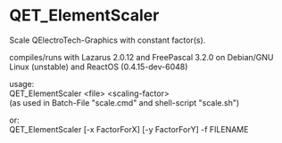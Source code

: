 # QET_ElementScaler

Scale QElectroTech-Graphics with constant factor(s).

compiles/runs with Lazarus 2.0.12 and FreePascal 3.2.0 on Debian/GNU Linux (unstable) and ReactOS (0.4.15-dev-6048)

usage:<br>
QET_ElementScaler  &lt;file&gt;  &lt;scaling-factor&gt; <br>
(as used in Batch-File &quot;scale.cmd&quot; and shell-script &quot;scale.sh&quot;)

or:<br>
QET_ElementScaler [-x FactorForX] [-y FactorForY] -f FILENAME
